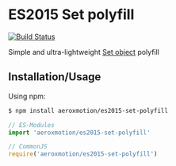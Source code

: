 # ES2015 Set polyfill

[![Build Status](https://travis-ci.org/aeroxmotion/es2015-set-polyfill.svg?branch=master)](https://travis-ci.org/aeroxmotion/es2015-set-polyfill)

Simple and ultra-lightweight [Set object](https://developer.mozilla.org/en-US/docs/Web/JavaScript/Reference/Global_Objects/Set) polyfill

## Installation/Usage

Using npm:

```bash
$ npm install aeroxmotion/es2015-set-polyfill
```

```js
// ES-Modules
import 'aeroxmotion/es2015-set-polyfill'

// CommonJS
require('aeroxmotion/es2015-set-polyfill')
```
